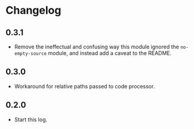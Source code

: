 # Changelog

## 0.3.1

- Remove the ineffectual and confusing way this module ignored the `no-empty-source` module, and instead add a caveat to the README.

## 0.3.0

- Workaround for relative paths passed to code processor.

## 0.2.0

- Start this log.

